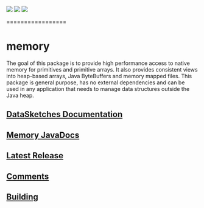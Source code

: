[![][travis img]][travis] [![][coveralls img]][coveralls] [![][mavenbadge img]][mavenbadge]

 =================

# memory
 The goal of this package is to provide high performance access to native memory for primitives
 and primitive arrays. It also provides consistent views into heap-based arrays,
 Java ByteBuffers and memory mapped files. This package is general purpose, has no external
 dependencies and can be used in any application that needs to manage data structures outside
 the Java heap.

## [DataSketches Documentation](https://datasketches.github.io)

## [Memory JavaDocs](https://datasketches.github.io/api/new_memory/snapshot/apidocs/index.html)

## [Latest Release](https://github.com/DataSketches/memory/releases)

## [Comments](https://groups.google.com/forum/#!forum/sketches-user)

## [Building](https://github.com/DataSketches/memory/blob/master/README_building.md)


[travis]:https://travis-ci.org//DataSketches/memory/builds?branch=master
[travis img]:https://secure.travis-ci.org/DataSketches/memory.svg?branch=master

[coveralls]:https://coveralls.io/github/DataSketches/memory?branch=master
[coveralls img]:https://coveralls.io/repos/github/DataSketches/memory/badge.svg?branch=master

[mavenbadge]:https://search.maven.org/#search|gav|1|g%3A%22com.yahoo.datasketches%22%20AND%20a%3A%22memory%22
[mavenbadge img]:https://maven-badges.herokuapp.com/maven-central/com.yahoo.datasketches/memory/badge.svg

